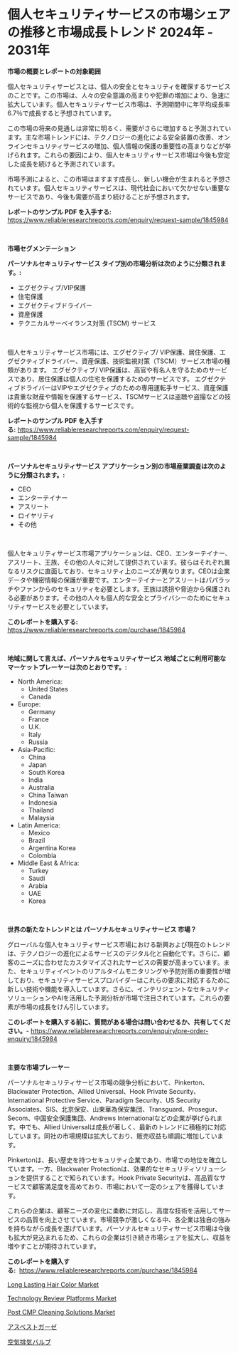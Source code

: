 <p><h1>個人セキュリティサービスの市場シェアの推移と市場成長トレンド 2024年 - 2031年</h1></p><p><strong>市場の概要とレポートの対象範囲</strong></p>
<p><p>個人セキュリティサービスとは、個人の安全とセキュリティを確保するサービスのことです。この市場は、人々の安全意識の高まりや犯罪の増加により、急速に拡大しています。個人セキュリティサービス市場は、予測期間中に年平均成長率6.7％で成長すると予想されています。</p><p>この市場の将来の見通しは非常に明るく、需要がさらに増加すると予測されています。主な市場トレンドには、テクノロジーの進化による安全装置の改善、オンラインセキュリティサービスの増加、個人情報の保護の重要性の高まりなどが挙げられます。これらの要因により、個人セキュリティサービス市場は今後も安定した成長を続けると予測されています。</p><p>市場予測によると、この市場はますます成長し、新しい機会が生まれると予想されています。個人セキュリティサービスは、現代社会において欠かせない重要なサービスであり、今後も需要が高まり続けることが予想されます。</p></p>
<p><strong>レポートのサンプル PDF を入手する:</strong> <a href="https://www.reliableresearchreports.com/enquiry/request-sample/1845984">https://www.reliableresearchreports.com/enquiry/request-sample/1845984</a></p>
<p>&nbsp;</p>
<p><strong>市場セグメンテーション</strong></p>
<p><strong>パーソナルセキュリティサービス タイプ別の市場分析は次のように分類されます。:</strong></p>
<p><ul><li>エグゼクティブ/VIP保護</li><li>住宅保護</li><li>エグゼクティブドライバー</li><li>資産保護</li><li>テクニカルサーベイランス対策 (TSCM) サービス</li></ul></p>
<p>&nbsp;</p>
<p><p>個人セキュリティサービス市場には、エグゼクティブ/ VIP保護、居住保護、エグゼクティブドライバー、資産保護、技術監視対策（TSCM）サービス市場の種類があります。 エグゼクティブ/ VIP保護は、高官や有名人を守るためのサービスであり、居住保護は個人の住宅を保護するためのサービスです。 エグゼクティブドライバーはVIPやエグゼクティブのための専用運転手サービス、資産保護は貴重な財産や情報を保護するサービス、TSCMサービスは盗聴や盗撮などの技術的な監視から個人を保護するサービスです。</p></p>
<p><strong>レポートのサンプル PDF を入手する:</strong>&nbsp;<a href="https://www.reliableresearchreports.com/enquiry/request-sample/1845984">https://www.reliableresearchreports.com/enquiry/request-sample/1845984</a></p>
<p>&nbsp;</p>
<p><strong> パーソナルセキュリティサービス アプリケーション別の市場産業調査は次のように分類されます。:</strong></p>
<p><ul><li>CEO</li><li>エンターテイナー</li><li>アスリート</li><li>ロイヤリティ</li><li>その他</li></ul></p>
<p>&nbsp;</p>
<p><p>個人セキュリティサービス市場アプリケーションは、CEO、エンターテイナー、アスリート、王族、その他の人々に対して提供されています。彼らはそれぞれ異なるリスクに直面しており、セキュリティ上のニーズが異なります。CEOは企業データや機密情報の保護が重要です。エンターテイナーとアスリートはパパラッチやファンからのセキュリティを必要とします。王族は誘拐や脅迫から保護される必要があります。その他の人々も個人的な安全とプライバシーのためにセキュリティサービスを必要としています。</p></p>
<p><strong>このレポートを購入する:</strong>&nbsp; <a href="https://www.reliableresearchreports.com/purchase/1845984">https://www.reliableresearchreports.com/purchase/1845984</a></p>
<p>&nbsp;</p>
<p><strong>地域に関して言えば、パーソナルセキュリティサービス 地域ごとに利用可能なマーケットプレーヤーは次のとおりです。:</strong></p>
<p><ul>
    <li>
        North America:
        <ul>
            <li>United States</li>
            <li>Canada</li>
        </ul>
    </li>
    <li>
        Europe:
        <ul>
            <li>Germany</li>
            <li>France</li>
            <li>U.K.</li>
            <li>Italy</li>
            <li>Russia</li>
        </ul>
    </li>
    <li>
        Asia-Pacific:
        <ul>
            <li>China</li>
            <li>Japan</li>
            <li>South Korea</li>
            <li>India</li>
            <li>Australia</li>
            <li>China Taiwan</li>
            <li>Indonesia</li>
            <li>Thailand</li>
            <li>Malaysia</li>
        </ul>
    </li>
    <li>
        Latin America:
        <ul>
            <li>Mexico</li>
            <li>Brazil</li>
            <li>Argentina Korea</li>
            <li>Colombia</li>
        </ul>
    </li>
    <li>
        Middle East & Africa:
        <ul>
            <li>Turkey</li>
            <li>Saudi</li>
            <li>Arabia</li>
            <li>UAE</li>
            <li>Korea</li>
        </ul>
    </li>
    </ul></p>
<p>&nbsp;</p>
<p><strong>世界の新たなトレンドとは パーソナルセキュリティサービス 市場？</strong></p>
<p><p>グローバルな個人セキュリティサービス市場における新興および現在のトレンドは、テクノロジーの進化によるサービスのデジタル化と自動化です。さらに、顧客のニーズに合わせたカスタマイズされたサービスの需要が高まっています。また、セキュリティイベントのリアルタイムモニタリングや予防対策の重要性が増しており、セキュリティサービスプロバイダーはこれらの要求に対応するために新しい技術や機能を導入しています。さらに、インテリジェントなセキュリティソリューションやAIを活用した予測分析が市場で注目されています。これらの要素が市場の成長をけん引しています。</p></p>
<p><strong>このレポートを購入する前に、質問がある場合は問い合わせるか、共有してください。</strong>- <a href="https://www.reliableresearchreports.com/enquiry/pre-order-enquiry/1845984">https://www.reliableresearchreports.com/enquiry/pre-order-enquiry/1845984</a></p>
<p>&nbsp;</p>
<p><strong>主要な市場プレーヤー</strong></p>
<p><p>パーソナルセキュリティサービス市場の競争分析において、Pinkerton、Blackwater Protection、Allied Universal、Hook Private Security、International Protective Service、Paradigm Security、US Security Associates、SIS、北京保安、山東華為保安集団、Transguard、Prosegur、Secom、中国安全保護集団、Andrews Internationalなどの企業が挙げられます。中でも、Allied Universalは成長が著しく、最新のトレンドに積極的に対応しています。同社の市場規模は拡大しており、販売収益も順調に増加しています。</p><p>Pinkertonは、長い歴史を持つセキュリティ企業であり、市場での地位を確立しています。一方、Blackwater Protectionは、効果的なセキュリティソリューションを提供することで知られています。Hook Private Securityは、高品質なサービスで顧客満足度を高めており、市場において一定のシェアを獲得しています。</p><p>これらの企業は、顧客ニーズの変化に柔軟に対応し、高度な技術を活用してサービスの品質を向上させています。市場競争が激しくなる中、各企業は独自の強みを持ちながら成長を遂げています。パーソナルセキュリティサービス市場は今後も拡大が見込まれるため、これらの企業は引き続き市場シェアを拡大し、収益を増やすことが期待されています。</p></p>
<p><strong>このレポートを購入する:</strong>&nbsp;&nbsp;<a href="https://www.reliableresearchreports.com/purchase/1845984">https://www.reliableresearchreports.com/purchase/1845984</a></p>
<p><p><a href="https://github.com/vimar16th/Market-Research-Report-List-3/blob/main/long-lasting-hair-color-market.md">Long Lasting Hair Color Market</a></p><p><a href="https://meowing-lemming-dd3.notion.site/Technology-Review-Platforms-Market-Size-Global-Industry-Overview-Market-Segmentation-and-Forecast--2e7b06a6dd524fe1a7f28d89223b1c8e">Technology Review Platforms Market</a></p><p><a href="https://issuu.com/reportprime-2/docs/post-cmp-cleaning-solutions-market-size-2030.pptx">Post CMP Cleaning Solutions Market</a></p><p><a href="https://medium.com/@arimuller2009/%E3%82%A2%E3%82%B9%E3%83%99%E3%82%B9%E3%83%88%E3%82%AC%E3%83%BC%E3%82%BC%E5%B8%82%E5%A0%B4%E3%81%AE%E5%88%86%E6%9E%90-%E3%82%B0%E3%83%AD%E3%83%BC%E3%83%90%E3%83%AB%E7%94%A3%E6%A5%AD%E3%81%AE%E5%B1%95%E6%9C%9B%E3%81%A8%E4%BA%88%E6%B8%AC-2024%E5%B9%B4%E3%81%8B%E3%82%892031%E5%B9%B4-f6d711195c44">アスベストガーゼ</a></p><p><a href="https://medium.com/@reyeshowell655/%E3%82%A8%E3%82%A2%E3%83%90%E3%83%83%E3%82%AF%E6%8E%92%E6%B0%97%E5%BC%81%E5%B8%82%E5%A0%B4%E8%A6%8F%E6%A8%A1%E3%81%AF-%E4%B8%96%E7%95%8C%E7%94%A3%E6%A5%AD%E3%81%AB%E3%81%8A%E3%81%91%E3%82%8B%E6%9C%80%E9%81%A9%E3%81%AA%E3%83%9E%E3%83%BC%E3%82%B1%E3%83%86%E3%82%A3%E3%83%B3%E3%82%B0%E3%83%81%E3%83%A3%E3%83%8D%E3%83%AB%E3%82%92%E6%98%8E%E3%82%89%E3%81%8B%E3%81%AB%E3%81%99%E3%82%8B-9531d62e6343">空気排気バルブ</a></p></p>
